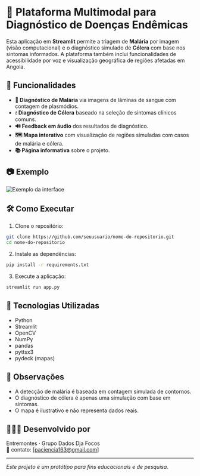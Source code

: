 # 🧬 Plataforma Multimodal para Diagnóstico de Doenças Endêmicas

Esta aplicação em **Streamlit** permite a triagem de **Malária** por imagem (visão computacional) e o diagnóstico simulado de **Cólera** com base nos sintomas informados. A plataforma também inclui funcionalidades de acessibilidade por voz e visualização geográfica de regiões afetadas em Angola.

## 🚀 Funcionalidades

- **🦟 Diagnóstico de Malária** via imagens de lâminas de sangue com contagem de plasmódios.
- **💧 Diagnóstico de Cólera** baseado na seleção de sintomas clínicos comuns.
- **🔊 Feedback em áudio** dos resultados de diagnóstico.
- **🗺️ Mapa interativo** com visualização de regiões simuladas com casos de malária e cólera.
- **📚 Página informativa** sobre o projeto.

## 📷 Exemplo

![Exemplo da interface](screenshot.png)

## 🛠️ Como Executar

1. Clone o repositório:

```bash
git clone https://github.com/seuusuario/nome-do-repositorio.git
cd nome-do-repositorio
```

2. Instale as dependências:

```bash
pip install -r requirements.txt
```

3. Execute a aplicação:

```bash
streamlit run app.py
```

## 🧪 Tecnologias Utilizadas

- Python
- Streamlit
- OpenCV
- NumPy
- pandas
- pyttsx3
- pydeck (mapas)

## 📌 Observações

- A detecção de malária é baseada em contagem simulada de contornos.
- O diagnóstico de cólera é apenas uma simulação com base em sintomas.
- O mapa é ilustrativo e não representa dados reais.

## 👨🏽‍💻 Desenvolvido por

Entremontes · Grupo Dados Dja Focos  
📧 contato: [paciencia163@gmail.com]

---

*Este projeto é um protótipo para fins educacionais e de pesquisa.*
